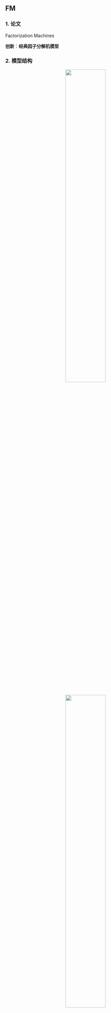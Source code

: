 ## FM

### 1. 论文
Factorization Machines

**创新**：**经典因子分解机模型**  



### 2. 模型结构

<div align=center><img src="https://cdn.jsdelivr.net/gh/BlackSpaceGZY/cdn/img/tf_15.png" width="50%;" style="float:center"/></div>

<div align=center><img src="https://cdn.jsdelivr.net/gh/BlackSpaceGZY/cdn/img/tf_16.png" width="50%;" style="float:center"/></div>



### 3. 实验数据集

采用Criteo数据集进行测试。数据集的处理见`../data_process`文件，主要分为：

1. 考虑到Criteo文件过大，因此可以通过`read_part`和`sample_sum`读取部分数据进行测试；
2. 对缺失数据进行填充；
3. 对密集数据`I1-I13`进行离散化分桶（bins=100），对稀疏数据`C1-C26`进行重新编码`LabelEncoder`；
4. 整理得到`feature_columns`；
5. 切分数据集，最后返回`feature_columns, (train_X, train_y), (test_X, test_y)`；



### 4. 模型API

```python
class FM_Layer(Layer):
    def __init__(self, feature_columns, k, w_reg=1e-6, v_reg=1e-6):
        """
        Factorization Machines
        :param feature_columns: A list. sparse column feature information.
        :param k: the latent vector
        :param w_reg: the regularization coefficient of parameter w
        :param v_reg: the regularization coefficient of parameter v
        """
```



### 5. 实验超参数

- file：Criteo文件；
- read_part：是否读取部分数据，`True`；
- sample_num：读取部分时，样本数量，`1000000`；
- test_size：测试集比例，`0.2`；
- 
- k：隐因子，`8`；
- dnn_dropout：Dropout， `0.5`；
- hidden_unit：DNN的隐藏单元，`[256, 128, 64]`；
- 
- learning_rate：学习率，`0.001`；
- batch_size：`4096`；
- epoch：`10`；



### 6. 实验结果

采用Criteo数据集中前`10w`条数据，最终测试集的结果为：`AUC: 0.755688, loss: 0.4833`；

8w训练 2w预测

学习参数：2183743；
单个Epoch运行时间 [GPU：Titian X] 0.23 s
 

